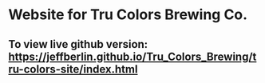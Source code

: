 # Website for Tru Colors Brewing Co.

## To view live github version: https://jeffberlin.github.io/Tru_Colors_Brewing/tru-colors-site/index.html